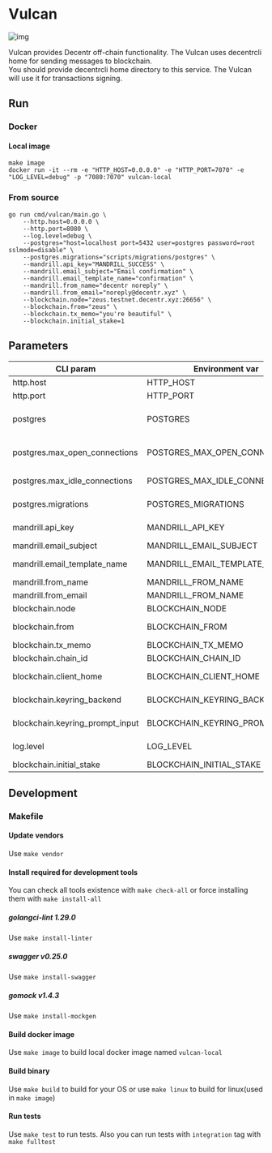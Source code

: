# Vulcan
![img](https://img.shields.io/docker/cloud/build/decentr/vulcan.svg)

Vulcan provides Decentr off-chain functionality. The Vulcan uses decentrcli home for sending messages to blockchain.  
You should provide decentrcli home directory to this service. The Vulcan will use it for transactions signing. 


## Run
### Docker
#### Local image
```
make image
docker run -it --rm -e "HTTP_HOST=0.0.0.0" -e "HTTP_PORT=7070" -e "LOG_LEVEL=debug" -p "7080:7070" vulcan-local
```
### From source
```
go run cmd/vulcan/main.go \
    --http.host=0.0.0.0 \
    --http.port=8080 \
    --log.level=debug \
    --postgres="host=localhost port=5432 user=postgres password=root sslmode=disable" \
    --postgres.migrations="scripts/migrations/postgres" \
    --mandrill.api_key="MANDRILL_SUCCESS" \
    --mandrill.email_subject="Email confirmation" \
    --mandrill.email_template_name="confirmation" \
    --mandrill.from_name="decentr noreply" \
    --mandrill.from_email="noreply@decentr.xyz" \
    --blockchain.node="zeus.testnet.decentr.xyz:26656" \
    --blockchain.from="zeus" \
    --blockchain.tx_memo="you're beautiful" \
    --blockchain.initial_stake=1
```

## Parameters
| CLI param         | Environment var          | Default | Description
|---------------|------------------|---------------|---------------------------------
| http.host         | HTTP_HOST         | 0.0.0.0  | host to bind server
| http.port    | HTTP_PORT    | 8080  | port to listen
| postgres    | POSTGRES    | host=localhost port=5432 user=postgres password=root sslmode=disable  | postgres dsn
| postgres.max_open_connections    | POSTGRES_MAX_OPEN_CONNECTIONS    | 0  | postgres maximal open connections count, 0 means unlimited
| postgres.max_idle_connections    | POSTGRES_MAX_IDLE_CONNECTIONS    | 5  | postgres maximal idle connections count
| postgres.migrations    | POSTGRES_MIGRATIONS    | /migrations/postgres | postgres migrations directory
| mandrill.api_key    | MANDRILL_API_KEY   |   |  mandrillapp.com api key
| mandrill.email_subject    | MANDRILL_EMAIL_SUBJECT    | decentr.xyz - Verification  | subject for emails
| mandrill.email_template_name    | MANDRILL_EMAIL_TEMPLATE_NAME    |   | mandrill's template to be sent
| mandrill.from_name    | MANDRILL_FROM_NAME    | decentr.xyz  | name for emails sender
| mandrill.from_email    | MANDRILL_FROM_NAME    | noreply@decentrdev.com  | email for emails sender
| blockchain.node   | BLOCKCHAIN_NODE    | zeus.testnet.decentr.xyz:26656  | decentr node address
| blockchain.from   | BLOCKCHAIN_FROM    |  | decentr account name to send stakes
| blockchain.tx_memo   | BLOCKCHAIN_TX_MEMO    |  | decentr tx's memo
| blockchain.chain_id   | BLOCKCHAIN_CHAIN_ID    | testnet | decentr chain id
| blockchain.client_home   | BLOCKCHAIN_CLIENT_HOME    | ~/.decentrcli | decentrcli home directory
| blockchain.keyring_backend   | BLOCKCHAIN_KEYRING_BACKEND    | test | decentrcli keyring backend
| blockchain.keyring_prompt_input   | BLOCKCHAIN_KEYRING_PROMPT_INPUT    | | decentrcli keyring prompt input
| log.level   | LOG_LEVEL   | info  | level of logger (debug,info,warn,error)
| blockchain.initial_stake | BLOCKCHAIN_INITIAL_STAKE | 1 | stakes count to be sent

## Development
### Makefile
#### Update vendors
Use `make vendor`
#### Install required for development tools
You can check all tools existence with `make check-all` or force installing them with `make install-all` 
##### golangci-lint 1.29.0
Use `make install-linter`
##### swagger v0.25.0
Use `make install-swagger`
##### gomock v1.4.3
Use `make install-mockgen`
#### Build docker image
Use `make image` to build local docker image named `vulcan-local`
#### Build binary
Use `make build` to build for your OS or use `make linux` to build for linux(used in `make image`) 
#### Run tests
Use `make test` to run tests. Also you can run tests with `integration` tag with `make fulltest`
